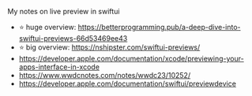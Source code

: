 My notes on live preview in swiftui<!--more-->

- ⭐ huge overview: https://betterprogramming.pub/a-deep-dive-into-swiftui-previews-66d53469ee43
- ⭐ big overview: https://nshipster.com/swiftui-previews/
- https://developer.apple.com/documentation/xcode/previewing-your-apps-interface-in-xcode
- https://www.wwdcnotes.com/notes/wwdc23/10252/
-  https://developer.apple.com/documentation/swiftui/previewdevice